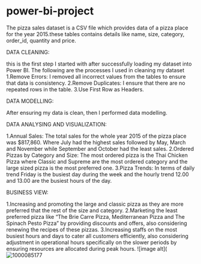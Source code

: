 # power-bi-project
The pizza sales dataset is a CSV file which provides data of a pizza place for the year 2015.these tables contains details like name, size, category, order_id, quantity and price.

DATA CLEANING:

this is the first step I started with after successfully loading my dataset into Power BI. The following are the processes I used in cleaning my dataset
1.Remove Errors: I removed all incorrect values from the tables to ensure that data is consistency.
2.Remove Duplicates: I ensure that there are no repeated rows in the table.
3.Use First Row as Headers.

DATA MODELLING:

After ensuring my data is clean, then I performed data modelling.

DATA ANALYSING AND VISUALIZATION:

1.Annual Sales: The total sales for the whole year 2015 of the pizza place was $817,860. Where July had the highest sales followed by May, March and November while September and October had the least sales.
2.Ordered Pizzas by Category and Size: The most ordered pizza is the Thai Chicken Pizza where Classic and Supreme are the most ordered category and the large sized pizza is the most preferred one.
3.Pizza Trends: In terms of daily trend Friday is the busiest day during the week and the hourly trend 12.00 and 13.00 are the busiest hours of the day.

BUSINESS VIEW:

1.Increasing and promoting the large and classic pizza as they are more preferred that the rest of the size and category.
2.Marketing the least preferred pizza like “The Brie Carre Pizza, Mediterranean Pizza and The Spinach Pesto Pizza” by providing discounts and offers, also considering renewing the recipes of these pizzas.
3.Increasing staffs on the most busiest hours and days to cater all customers efficiently, also considering adjustment in operational hours specifically on the slower periods by ensuring resources are allocated during peak hours.
![image alt](![1000085177](https://github.com/user-attachments/assets/8ead2183-3d51-4527-81ec-05ebbb2764d0)



